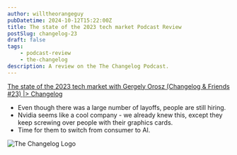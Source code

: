 ```yaml
---
author: willtheorangeguy
pubDatetime: 2024-10-12T15:22:00Z
title: The state of the 2023 tech market Podcast Review
postSlug: changelog-23
draft: false
tags:
    - podcast-review
    - the-changelog
description: A review on the The Changelog Podcast.
---
```


[The state of the 2023 tech market with Gergely Orosz (Changelog & Friends #23) |> Changelog](https://changelog.com/friends/23)

-   Even though there was a large number of layoffs, people are still hiring.
-   Nvidia seems like a cool company - we already knew this, except they keep screwing over people with their graphics cards.
-   Time for them to switch from consumer to AI.

![The Changelog Logo](https://is1-ssl.mzstatic.com/image/thumb/Podcasts123/v4/b5/b1/43/b5b14333-7cbe-123d-c444-0204e5d08102/mza_311421542997449775.png/300x300bb.webp)
